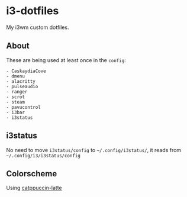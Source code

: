 # i3-dotfiles
My i3wm custom dotfiles.

## About
These are being used at least once in the `config`:
```
- CaskaydiaCove
- dmenu
- alacritty
- pulseaudio
- ranger
- scrot
- steam
- pavucontrol
- i3bar
- i3status
```

## i3status
No need to move `i3status/config` to `~/.config/i3status/`, it reads from `~/.config/i3/i3status/config`


## Colorscheme
Using [catppuccin-latte](https://github.com/catppuccin/i3)
